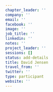 ```yaml
---
chapter_leader: ''
company: ''
email: ''
facebook: ''
image: ''
job_title: ''
linkedin: ''
notes: ''
project_leader: ''
sessions: []
status: add-details
title: David Jensen
travel_from: ''
twitter: ''
type: participant
website: ''
---
```


<!-- put more details about participant here -->